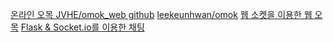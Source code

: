 [온라인 오목 JVHE/omok_web github](https://github.com/JVHE/omok_web)
[leekeunhwan/omok](https://github.com/leekeunhwan/omok)
[웹 소켓을 이용한 웹 오목](https://whitecode.tistory.com/51)
[Flask & Socket.io를 이용한 채팅](https://heodolf.tistory.com/125)